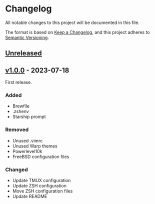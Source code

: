 # Changelog

All notable changes to this project will be documented in this file.

The format is based on [Keep a Changelog](https://keepachangelog.com/en/1.1.0/),
and this project adheres to [Semantic Versioning](https://semver.org/spec/v2.0.0.html).

## [Unreleased]

## [v1.0.0] - 2023-07-18

First release.

### Added

- Brewfile
- .zshenv
- Starship prompt

### Removed

- Unused .vimrc
- Unused Warp themes
- Powerlevel10k
- FreeBSD configuration files

### Changed

- Update TMUX configuration
- Update ZSH configuration
- Move ZSH configuration files
- Update README

[Unreleased]: https://github.com/balenr/dotfiles/compare/v1.0.0...HEAD
[v1.0.0]: https://github.com/balenr/dotfiles/releases/tag/v1.0.0
